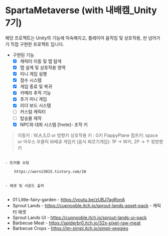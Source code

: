 # SpartaMetaverse (with 내배캠_Unity 7기)

<aside>

해당 프로젝트는 Unity의 기능에 익숙해지고, 플레이어 움직임 및 상호작용, 씬 넘어가기 직접 구현한 프로젝트 입니다.

</aside>

- 구현된 기능
    - [x]  캐릭터 이동 및 맵 탐색
    - [x]  맵 설계 및 상호작용 영역
    - [x]  미니 게임 실행
    - [x]  점수 시스템
    - [x]  게임 종료 및 복귀
    - [x]  카메라 추적 기능
    - [x]  추가 미니 게임
    - [x]  리더 보드 시스템
    - [ ]  커스텀 캐릭터
    - [ ]  탑승물 제작
    - [x]  NPC와 대화 시스템
[!note]- 조작 키
> 이동키 : W,A,S,D or 방향키
> 상호작용 키 : G키
> FlappyPlane 점프키: space or 마우스 우클릭
> 바베큐 게임키 (음식 찌르기게임): 1P → W키,  2P → ↑ 윗방향키
```

- 트러블 슈팅
    
    https://worni5015.tistory.com/10
    

- 에셋 및 사운드 출처


```
- 01 Little-fairy-garden - https://youtu.be/zUBJ7agRonA
- Sprout Lands - https://cupnooble.itch.io/sprout-lands-asset-pack - 캐릭터 에셋
- Sprout Lands UI - https://cupnooble.itch.io/sprout-lands-ui-pack
- Barbecue Meat - https://spiderbr0.itch.io/32x-pixel-raw-meat
- Barbecue Crops - https://im-simpl.itch.io/simpl-veggies
```
